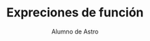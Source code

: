 ---
layout: ../../../layouts/MarkdownPostLayout.astro
 
title: Expreciones de función
pubDate: 2022-07-01
description: 'Este es la primera publicación de mi nuevo blog Astro.'
author: 'Alumno de Astro'
image:
    url: 'https://docs.astro.build/assets/arc.webp'
    alt: 'El logotipo completo de Astro.'
tags: ["section1", "bloguear", "aprender en público"]
---